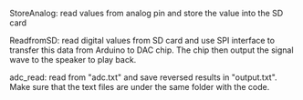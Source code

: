 StoreAnalog: read values from analog pin and store the value into the SD card

ReadfromSD: read digital values from SD card and use SPI interface to transfer this data from Arduino to DAC chip. The chip then output the signal wave to the speaker to play back.

adc_read: read from "adc.txt" and save reversed results in "output.txt". Make sure that the text files are under the same folder with the code.
